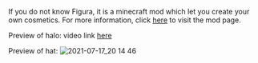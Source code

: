 If you do not know Figura, it is a minecraft mod which let you create your own cosmetics.
For more information, click [here](https://modrinth.com/mod/figura) to visit the mod page.

Preview of halo:
video link [here](https://user-images.githubusercontent.com/47074495/126054493-8f11c000-501c-438c-ac14-ed6d12947772.mp4)

Preview of hat: 
![2021-07-17_20 14 46](https://user-images.githubusercontent.com/47074495/126054510-fc106492-b647-4928-a4f4-7c1cba5467dd.png)
